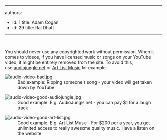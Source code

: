 

---
authors:
  - id: 1
    title: Adam Cogan
  - id: 29
    title: Raj Dhatt
---




<span class='intro'> ​<p>You should never use any&#160;copyrighted work&#160;without permission. When it comes to videos,&#160;if you have licensed music or songs&#160;on your YouTube video, it might be entirely&#160;removed from the site. To avoid this, use&#160;<a href="https&#58;//audiojungle.net/">audiojungle.net</a>&#160;or 
   <a href="http&#58;//www.art-list.io/" target="_blank">Art List Music​</a>&#160;for example.​<br></p> </span>

<dl class="badImage"><dt><img src="/PublishingImages/audio-video-bad.jpg" alt="audio-video-bad.jpg" /></dt><dd>Bad example&#58; Ripping someone's song - your video will get taken down by YouTube</dd></dl><dl class="goodImage"><dt><img src="/PublishingImages/audio-video-good-audiojungle.jpg" alt="audio-video-good-audiojungle.jpg" /></dt><dd>​Good example&#58; E.g. AudioJungle.net - you can pay $1 for a laugh track​</dd></dl><dl class="goodImage"><dt><img src="/PublishingImages/audio-video-good-art-list.jpg" alt="audio-video-good-art-list.jpg" /></dt><dd>Good example&#58; E.g. Art List Music -&#160;For $200 per a year, you get unlimited access to really awesome quality music. Have a listen on the website</dd></dl>

​<br>


